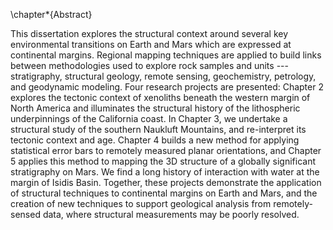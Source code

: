 \chapter*{Abstract}

This dissertation explores the structural context around several key
environmental transitions on Earth and Mars which are expressed at continental
margins. Regional mapping techniques are applied to build links between
methodologies used to explore rock samples and units --- stratigraphy,
structural geology, remote sensing, geochemistry, petrology, and geodynamic
modeling. Four research projects are presented: Chapter 2 explores the tectonic
context of xenoliths beneath the western margin of North America and
illuminates the structural history of the lithospheric underpinnings of the
California coast. In Chapter 3, we undertake a structural study of the southern
Naukluft Mountains, and re-interpret its tectonic context and age. Chapter
4 builds a new method for applying statistical error bars to remotely measured
planar orientations, and Chapter 5 applies this method to mapping the 3D
structure of a globally significant stratigraphy on Mars. We find a long
history of interaction with water at the margin of Isidis Basin. Together,
these projects demonstrate the application of structural techniques to
continental margins on Earth and Mars, and the creation of new techniques to
support geological analysis from remotely-sensed data, where structural
measurements may be poorly resolved.

